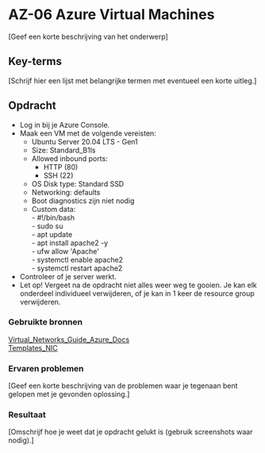# AZ-06 Azure Virtual Machines
[Geef een korte beschrijving van het onderwerp]

## Key-terms
[Schrijf hier een lijst met belangrijke termen met eventueel een korte uitleg.]

## Opdracht  
-   Log in bij je Azure Console.
-   Maak een VM met de volgende vereisten:
    -  Ubuntu Server 20.04 LTS - Gen1
    -   Size: Standard_B1ls
    -   Allowed inbound ports:
        -   HTTP (80)
        -   SSH (22)
    -   OS Disk type: Standard SSD
    -   Networking: defaults
    -   Boot diagnostics zijn niet nodig
    -   Custom data:  
    	    -   #!/bin/bash  
            -   sudo su  
            -   apt update  
            -   apt install apache2 -y  
            -   ufw allow 'Apache'  
            -   systemctl enable apache2  
            -   systemctl restart apache2  
-   Controleer of je server werkt.
-   Let op! Vergeet na de opdracht niet alles weer weg te gooien. Je kan elk onderdeel individueel verwijderen, of je kan in 1 keer de resource group verwijderen.  

### Gebruikte bronnen
[Virtual_Networks_Guide_Azure_Docs](https://docs.microsoft.com/en-us/azure/virtual-network/network-overview)  
[Templates_NIC](https://docs.microsoft.com/en-us/powershell/module/az.network/new-aznetworkinterface?view=azps-7.0.0)

### Ervaren problemen
[Geef een korte beschrijving van de problemen waar je tegenaan bent gelopen met je gevonden oplossing.]

### Resultaat
[Omschrijf hoe je weet dat je opdracht gelukt is (gebruik screenshots waar nodig).]
